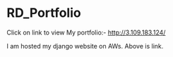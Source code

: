 # RD_Portfolio
Click on link to view My portfolio:-   http://3.109.183.124/

I am hosted my django website on AWs. Above is link. 
